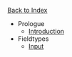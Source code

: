 <a href="/" class="rounded-full bg-charcoal-darker text-charcoal-lighter text-center text-sm font-bold hover:text-charcoal-lightest w-full px-4 py-1 block">Back to Index</a>

- Prologue
    - [Introduction](/fieldtypes/introduction)
- Fieldtypes
    - [Input](/fieldtypes/input)
